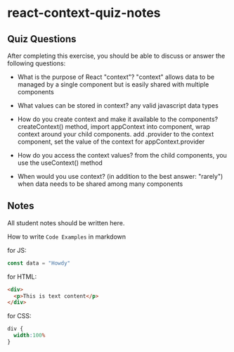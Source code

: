 # react-context-quiz-notes

## Quiz Questions

After completing this exercise, you should be able to discuss or answer the following questions:

- What is the purpose of React "context"?
"context" allows data to be managed by a single component but is easily shared with multiple components

- What values can be stored in context?
any valid javascript data types

- How do you create context and make it available to the components?
createContext() method, import appContext into component, wrap context around your child components. add .provider to the context component, set the value of the context for appContext.provider

- How do you access the context values?
from the child components, you use the useContext() method

- When would you use context? (in addition to the best answer: "rarely")
when data needs to be shared among many components


## Notes

All student notes should be written here.


How to write `Code Examples` in markdown

for JS:
```javascript
const data = "Howdy"
```

for HTML:
```html
<div>
  <p>This is text content</p>
</div>
```

for CSS:
```css
div {
  width:100%
}
```
